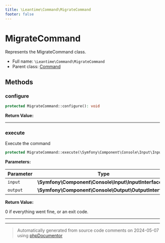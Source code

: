 ```yaml
---
title: \Leantime\Command\MigrateCommand
footer: false
---
```


# MigrateCommand

Represents the MigrateCommand class.



* Full name: `\Leantime\Command\MigrateCommand`
* Parent class: [Command](../../../classes.md)



## Methods

### configure



```php
protected MigrateCommand::configure(): void
```









**Return Value:**





---
### execute

Execute the command

```php
protected MigrateCommand::execute(\Symfony\Component\Console\Input\InputInterface $input, \Symfony\Component\Console\Output\OutputInterface $output): int
```








**Parameters:**

| Parameter | Type | Description |
|-----------|------|-------------|
| `input` | **\Symfony\Component\Console\Input\InputInterface** |  |
| `output` | **\Symfony\Component\Console\Output\OutputInterface** |  |


**Return Value:**

0 if everything went fine, or an exit code.



---


---
> Automatically generated from source code comments on 2024-05-07 using [phpDocumentor](http://www.phpdoc.org/)
